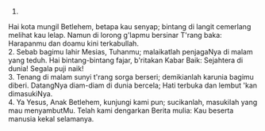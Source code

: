 1.
Hai kota mungil Betlehem, betapa kau senyap;
bintang di langit cemerlang melihat kau lelap.
Namun di lorong g'lapmu bersinar T'rang baka:
Harapanmu dan doamu kini terkabullah.
<br>
2.
Sebab bagimu lahir Mesias, Tuhanmu;
malaikatlah penjagaNya di malam yang teduh.
Hai bintang-bintang fajar, b'ritakan Kabar Baik:
Sejahtera di dunia! Segala puji naik!
<br>
3.
Tenang di malam sunyi t'rang sorga berseri;
demikianlah karunia bagimu diberi.
DatangNya diam-diam di dunia bercela;
Hati terbuka dan lembut 'kan dimasukiNya.
<br>
4.
Ya Yesus, Anak Betlehem, kunjungi kami pun;
sucikanlah, masukilah yang mau menyambutMu.
Telah kami dengarkan Berita mulia:
Kau beserta manusia kekal selamanya.